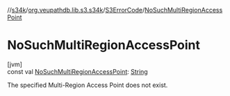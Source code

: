 //[s34k](../../../index.md)/[org.veupathdb.lib.s3.s34k](../index.md)/[S3ErrorCode](index.md)/[NoSuchMultiRegionAccessPoint](-no-such-multi-region-access-point.md)

# NoSuchMultiRegionAccessPoint

[jvm]\
const val [NoSuchMultiRegionAccessPoint](-no-such-multi-region-access-point.md): [String](https://kotlinlang.org/api/latest/jvm/stdlib/kotlin/-string/index.html)

The specified Multi-Region Access Point does not exist.
